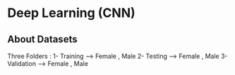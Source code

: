 # Deep Learning (CNN)

## About Datasets

Three Folders :
1- Training         --> Female , Male
2- Testing          --> Female , Male
3- Validation       --> Female , Male

